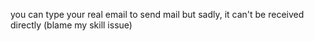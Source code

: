 you can type your real email to send mail but sadly, it can't be received directly (blame my skill issue)

